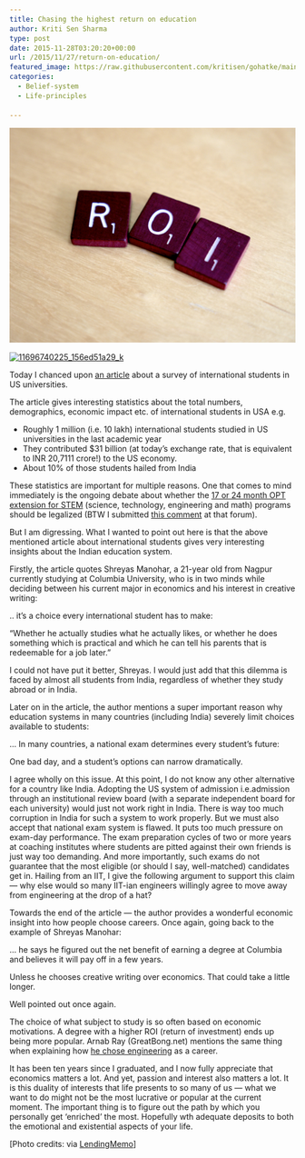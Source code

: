 ```yaml
---
title: Chasing the highest return on education
author: Kriti Sen Sharma
type: post
date: 2015-11-28T03:20:20+00:00
url: /2015/11/27/return-on-education/
featured_image: https://raw.githubusercontent.com/kritisen/gohatke/main/content/images/2015/11/11696740225_156ed51a29_k.jpg
categories:
  - Belief-system
  - Life-principles

---
```


![Chasing the highest return on education](https://raw.githubusercontent.com/kritisen/gohatke/main/content/images/2015/11/11696740225_156ed51a29_k.jpg)

[<img loading="lazy" decoding="async" src="https://raw.githubusercontent.com/kritisen/gohatke/main/content/images/2015/11/11696740225_156ed51a29_k-1024x768.jpg" alt="11696740225_156ed51a29_k" width="1024" height="768" class="aligncenter size-large wp-image-1616" srcset="https://gohatke.kreativlabs.com/files/2015/11/11696740225_156ed51a29_k-1024x768.jpg 1024w, https://gohatke.kreativlabs.com/files/2015/11/11696740225_156ed51a29_k-300x225.jpg 300w, https://gohatke.kreativlabs.com/files/2015/11/11696740225_156ed51a29_k.jpg 2048w" sizes="(max-width: 1024px) 100vw, 1024px" />][1]

Today I chanced upon [an article][2] about a survey of international students in US universities. 

The article gives interesting statistics about the total numbers, demographics, economic impact etc. of international students in USA e.g.

  * Roughly 1 million (i.e. 10 lakh) international students studied in US universities in the last academic year
  * They contributed $31 billion (at today&#8217;s exchange rate, that is equivalent to INR 20,7111 crore!) to the US economy. 
  * About 10% of those students hailed from India

These statistics are important for multiple reasons. One that comes to mind immediately is the ongoing debate about whether the <a href="https://www.federalregister.gov/articles/2015/10/19/2015-26395/improving-and-expanding-training-opportunities-for-f-1-nonimmigrant-students-with-stem-degrees-and" target="_blank">17 or 24 month OPT extension for STEM</a> (science, technology, engineering and math) programs should be legalized (BTW I submitted <a href="http://www.regulations.gov/?utm_campaign=comment%20publication%20notification%20email&#038;utm_source=federalregister.gov&#038;utm_medium=email#!documentDetail;D=ICEB-2015-0002-39813" target="_blank">this comment</a> at that forum). 

But I am digressing. What I wanted to point out here is that the above mentioned article about international students gives very interesting insights about the Indian education system. 

Firstly, the article quotes Shreyas Manohar, a 21-year old from Nagpur currently studying at Columbia University, who is in two minds while deciding between his current major in economics and his interest in creative writing:

<div class="post-content-box-yellow">
  .. it&#8217;s a choice every international student has to make: </p> 
  
  <p class="specialquote">
    &#8220;Whether he actually studies what he actually likes, or whether he does something which is practical and which he can tell his parents that is redeemable for a job later.&#8221;
  </p>
</div>

I could not have put it better, Shreyas. I would just add that this dilemma is faced by almost all students from India, regardless of whether they study abroad or in India. 

Later on in the article, the author mentions a super important reason why education systems in many countries (including India) severely limit choices available to students:

<div class="post-content-box-yellow">
  &#8230; In many countries, a national exam determines every student&#8217;s future: </p> 
  
  <p class="specialquote">
    One bad day, and a student&#8217;s options can narrow dramatically.
  </p>
</div>

I agree wholly on this issue. At this point, I do not know any other alternative for a country like India. Adopting the US system of admission i.e.admission through an institutional review board (with a separate independent board for each university) would just not work right in India. There is way too much corruption in India for such a system to work properly. But we must also accept that national exam system is flawed. It puts too much pressure on exam-day performance. The exam preparation cycles of two or more years at coaching institutes where students are pitted against their own friends is just way too demanding. And more importantly, such exams do not guarantee that the most eligible (or should I say, well-matched) candidates get in. Hailing from an IIT, I give the following argument to support this claim &#8212; why else would so many IIT-ian engineers willingly agree to move away from engineering at the drop of a hat?

Towards the end of the article &#8212; the author provides a wonderful economic insight into how people choose careers. Once again, going back to the example of Shreyas Manohar:

<div class="post-content-box-yellow">
  &#8230; he says he figured out the net benefit of earning a degree at Columbia and believes it will pay off in a few years.</p> 
  
  <p class="specialquote">
    Unless he chooses creative writing over economics. That could take a little longer.
  </p>
</div>

Well pointed out once again.

The choice of what subject to study is so often based on economic motivations. A degree with a higher ROI (return of investment) ends up being more popular. Arnab Ray (GreatBong.net) mentions the same thing when explaining how [he chose engineering][3] as a career. 

It has been ten years since I graduated, and I now fully appreciate that economics matters a lot. And yet, passion and interest also matters a lot. It is this duality of interests that life presents to so many of us &#8212; what we want to do might not be the most lucrative or popular at the current moment. The important thing is to figure out the path by which you personally get &#8216;enriched&#8217; the most. Hopefully wth adequate deposits to both the emotional and existential aspects of your life. 

[Photo credits: via [LendingMemo][4]]

 [1]: https://raw.githubusercontent.com/kritisen/gohatke/main/content/images/2015/11/11696740225_156ed51a29_k.jpg
 [2]: http://www.npr.org/sections/ed/2015/11/18/456353089/u-s-colleges-see-a-big-bump-in-international-students
 [3]: http://gounconventional.com/2013/02/02/master-of-best-seller-administration-1/
 [4]: https://www.flickr.com/photos/lendingmemo/11696740225
